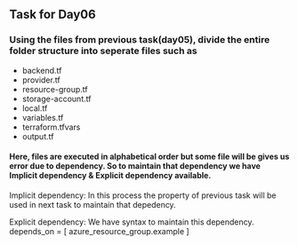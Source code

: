 ## Task for Day06

### Using the files from previous task(day05), divide the entire folder structure into seperate files such as
- backend.tf
- provider.tf
- resource-group.tf
- storage-account.tf
- local.tf
- variables.tf
- terraform.tfvars
- output.tf


#### Here, files are executed in alphabetical order but some file will be gives us error due to dependency. So to maintain that dependency we have Implicit dependency & Explicit dependency available.

Implicit dependency: In this process the property of previous task will be used in next task to maintain that depedency.

Explicit dependency: We have syntax to maintain this dependency.
depends_on = [ azure_resource_group.example ]
